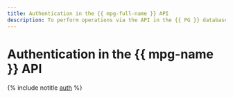 ```yaml
---
title: Authentication in the {{ mpg-full-name }} API
description: To perform operations via the API in the {{ PG }} database management service - {{ mpg-full-name }}, you need to get an IAM token for your account.
---
```


# Authentication in the {{ mpg-name }} API

{% include notitle [auth](../../_includes/authentication.md) %}
